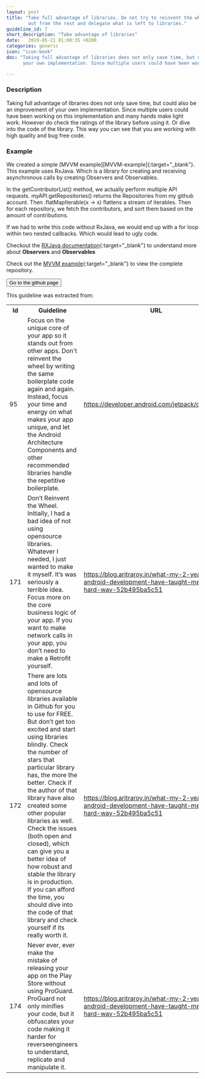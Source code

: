 ```yaml
---
layout: post
title: "Take full advantage of libraries. Do not try to reinvent the wheel and loose time by implementing boilerplate code. Focus on what makes your app stand
        out from the rest and delegate what is left to libraries."
guideline_id: 7
short_description: "Take advantage of libraries"
date:   2019-05-21 01:00:35 +0200
categories: generic
icon: "icon-book"
doc: "Taking full advantage of libraries does not only save time, but could also be an improvement of 
      your own implementation. Since multiple users could have been working on this implementation and many hands make light work."

---
```

<h3>Description</h3>
Taking full advantage of libraries does not only save time, but could also be an improvement of 
your own implementation. Since multiple users could have been working on this implementation and many hands make light work.
 However do check the ratings of the library before using it. Or dive into the code of the library. This way you can
see that you are working with high quality and bug free code.

<h3>Example</h3>
We created a simple [MVVM example][MVVM-example]{:target="_blank"}. 
This example uses RxJava. Which is a library for creating and 
receiving asynchronous calls by creating Observers and Observables.

<script src="https://gist.github.com/Geertdepont/047f1270a4745522b26927ae208eabfe.js"></script>

In the getContributorList() method, we actually perform multiple API requests.
myAPI.getRepositories() returns the Repositories from my github account.
Then .flatMapIterable(x -> x) flattens a stream of iterables. Then for each repository, we fetch 
the contributors, and sort them based on the amount of contributions.

If we had to write this code without RxJava, we would end up with a for loop within two nested callbacks. 
Which would lead to ugly code.

Checkout the [RXJava documentation][RX-Java]{:target="_blank"} to understand more about <b>Observers</b> and <b>Observables</b>

Check out the [MVVM example][MVVM-example]{:target="_blank"} to view the complete repository.

<a href="https://github.com/Geertdepont/bachelor_thesis/tree/master/RxjavaRetrofitGithub" target="_blank"><button type="button" class="btn btn-primary btn-icon-right">Go to the github page</button></a>

This guideline was extracted from:
<table id="guidelinelinks">
  <tr>
    <th>Id</th>
    <th>Guideline</th>
    <th>URL</th>
  </tr>
    <tr>
      <td>95</td>
      <td>Focus on the unique core of your app so it stands out from other apps. Don't reinvent the wheel by writing the same boilerplate code again and again. Instead, focus your time and energy on what makes your app unique, and let the Android Architecture Components and other recommended libraries handle the repetitive boilerplate.</td>
      <td><a href="https://developer.android.com/jetpack/docs/guide" target="_blank">https://developer.android.com/jetpack/docs/guide</a></td>
    </tr>     
    <tr>
      <td>171</td>
      <td>Don’t Reinvent the Wheel. Initially, I had a bad idea of not using opensource libraries. Whatever I needed, I just wanted to make it myself. It’s was seriously a terrible idea. Focus more on the core business logic of your app. If you want to make network calls in your app, you don’t need to make a Retrofit yourself.</td>
      <td><a href="https://blog.aritraroy.in/what-my-2-years-of-android-development-have-taught-me-the-hard-way-52b495ba5c51" target="_blank">https://blog.aritraroy.in/what-my-2-years-of-android-development-have-taught-me-the-hard-way-52b495ba5c51</a></td>
    </tr>     
    <tr>
      <td>172</td>
      <td>There are lots and lots of opensource libraries available in Github for you to use for FREE. But don’t get too excited and start using libraries blindly. Check the number of stars that particular library has, the more the better. Check if the author of that library have also created some other popular libraries as well. Check the issues (both open and closed), which can give you a better idea of how robust and stable the library is in production. If you can afford the time, you should dive into the code of that library and check yourself if its really worth it.</td>
      <td><a href="https://blog.aritraroy.in/what-my-2-years-of-android-development-have-taught-me-the-hard-way-52b495ba5c51" target="_blank">https://blog.aritraroy.in/what-my-2-years-of-android-development-have-taught-me-the-hard-way-52b495ba5c51</a></td>
    </tr>       
    <tr>
      <td>174</td>
      <td>Never ever, ever make the mistake of releasing your app on the Play Store without using ProGuard. ProGuard not only minifies your code, but it obfuscates your code making it harder for reverseengineers to understand, replicate and manipulate it.</td>
      <td><a href="https://blog.aritraroy.in/what-my-2-years-of-android-development-have-taught-me-the-hard-way-52b495ba5c51" target="_blank">https://blog.aritraroy.in/what-my-2-years-of-android-development-have-taught-me-the-hard-way-52b495ba5c51</a></td>
    </tr>      
</table>

[MVVM-example]: https://github.com/Geertdepont/bachelor_thesis/tree/master/RxjavaRetrofitGithub
[RX-Java]: http://reactivex.io/documentation